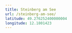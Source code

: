 ```yaml
---
title: Steinberg am See
url: /steinberg-am-see/
latitude: 49.276252400000004
longitude: 12.1801423
---
```

